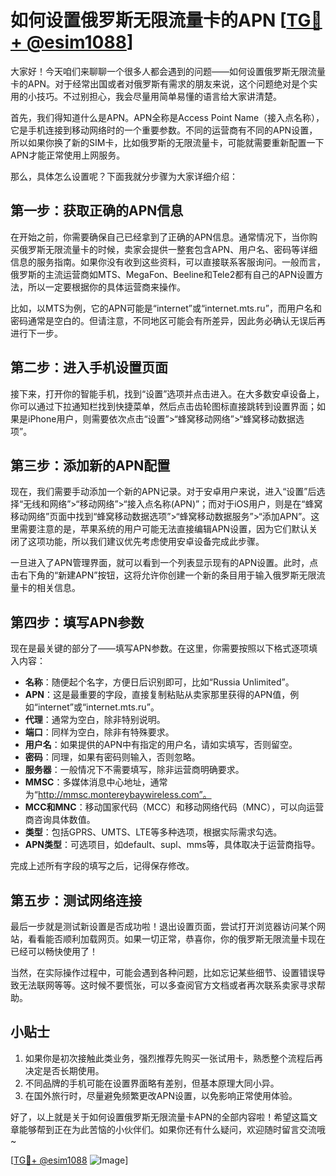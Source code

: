 # 如何设置俄罗斯无限流量卡的APN [[TG💪+ @esim1088](https://t.me/s/esim1088)]

大家好！今天咱们来聊聊一个很多人都会遇到的问题——如何设置俄罗斯无限流量卡的APN。对于经常出国或者对俄罗斯有需求的朋友来说，这个问题绝对是个实用的小技巧。不过别担心，我会尽量用简单易懂的语言给大家讲清楚。

首先，我们得知道什么是APN。APN全称是Access Point Name（接入点名称），它是手机连接到移动网络时的一个重要参数。不同的运营商有不同的APN设置，所以如果你换了新的SIM卡，比如俄罗斯的无限流量卡，可能就需要重新配置一下APN才能正常使用上网服务。

那么，具体怎么设置呢？下面我就分步骤为大家详细介绍：

## 第一步：获取正确的APN信息

在开始之前，你需要确保自己已经拿到了正确的APN信息。通常情况下，当你购买俄罗斯无限流量卡的时候，卖家会提供一整套包含APN、用户名、密码等详细信息的服务指南。如果你没有收到这些资料，可以直接联系客服询问。一般而言，俄罗斯的主流运营商如MTS、MegaFon、Beeline和Tele2都有自己的APN设置方法，所以一定要根据你的具体运营商来操作。

比如，以MTS为例，它的APN可能是“internet”或“internet.mts.ru”，而用户名和密码通常是空白的。但请注意，不同地区可能会有所差异，因此务必确认无误后再进行下一步。

## 第二步：进入手机设置页面

接下来，打开你的智能手机，找到“设置”选项并点击进入。在大多数安卓设备上，你可以通过下拉通知栏找到快捷菜单，然后点击齿轮图标直接跳转到设置界面；如果是iPhone用户，则需要依次点击“设置”>“蜂窝移动网络”>“蜂窝移动数据选项”。

## 第三步：添加新的APN配置

现在，我们需要手动添加一个新的APN记录。对于安卓用户来说，进入“设置”后选择“无线和网络”>“移动网络”>“接入点名称(APN)”；而对于iOS用户，则是在“蜂窝移动网络”页面中找到“蜂窝移动数据选项”>“蜂窝移动数据服务”>“添加APN”。这里需要注意的是，苹果系统的用户可能无法直接编辑APN设置，因为它们默认关闭了这项功能，所以我们建议优先考虑使用安卓设备完成此步骤。

一旦进入了APN管理界面，就可以看到一个列表显示现有的APN设置。此时，点击右下角的“新建APN”按钮，这将允许你创建一个新的条目用于输入俄罗斯无限流量卡的相关信息。

## 第四步：填写APN参数

现在是最关键的部分了——填写APN参数。在这里，你需要按照以下格式逐项填入内容：

- **名称**：随便起个名字，方便日后识别即可，比如“Russia Unlimited”。
- **APN**：这是最重要的字段，直接复制粘贴从卖家那里获得的APN值，例如“internet”或“internet.mts.ru”。
- **代理**：通常为空白，除非特别说明。
- **端口**：同样为空白，除非有特殊要求。
- **用户名**：如果提供的APN中有指定的用户名，请如实填写，否则留空。
- **密码**：同理，如果有密码则输入，否则忽略。
- **服务器**：一般情况下不需要填写，除非运营商明确要求。
- **MMSC**：多媒体消息中心地址，通常为“http://mmsc.montereybaywireless.com”。
- **MCC和MNC**：移动国家代码（MCC）和移动网络代码（MNC），可以向运营商咨询具体数值。
- **类型**：包括GPRS、UMTS、LTE等多种选项，根据实际需求勾选。
- **APN类型**：可选项目，如default、supl、mms等，具体取决于运营商指导。

完成上述所有字段的填写之后，记得保存修改。

## 第五步：测试网络连接

最后一步就是测试新设置是否成功啦！退出设置页面，尝试打开浏览器访问某个网站，看看能否顺利加载网页。如果一切正常，恭喜你，你的俄罗斯无限流量卡现在已经可以畅快使用了！

当然，在实际操作过程中，可能会遇到各种问题，比如忘记某些细节、设置错误导致无法联网等等。这时候不要慌张，可以多查阅官方文档或者再次联系卖家寻求帮助。

## 小贴士

1. 如果你是初次接触此类业务，强烈推荐先购买一张试用卡，熟悉整个流程后再决定是否长期使用。
2. 不同品牌的手机可能在设置界面略有差别，但基本原理大同小异。
3. 在国外旅行时，尽量避免频繁更改APN设置，以免影响正常使用体验。

好了，以上就是关于如何设置俄罗斯无限流量卡APN的全部内容啦！希望这篇文章能够帮到正在为此苦恼的小伙伴们。如果你还有什么疑问，欢迎随时留言交流哦~

[[TG💪+ @esim1088](https://t.me/s/esim1088) ![Image](https://i.postimg.cc/4NQfJmqS/Snipaste-2025-05-13-00-14-12.png)]